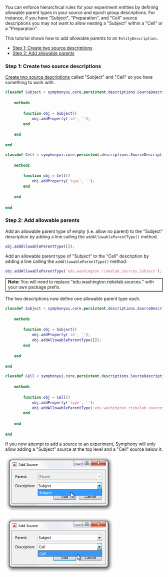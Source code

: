 You can enforce hierarchical rules for your experiment entities by defining allowable parent types in your source and epoch group descriptions. For instance, if you have "Subject", "Preparation", and "Cell" source descriptions you may not want to allow nesting a "Subject" within a "Cell" or a "Preparation".

This tutorial shows how to add allowable parents to an `EntityDescription`.

- [Step 1: Create two source descriptions](#step-1-create-two-source-descriptions)
- [Step 2: Add allowable parents](#step-2-add-allowable-parents)

### Step 1: Create two source descriptions
[Create two source descriptions](Write-an-Entity-Description) called "Subject" and "Cell" so you have something to work with.

```matlab
classdef Subject < symphonyui.core.persistent.descriptions.SourceDescription

    methods

        function obj = Subject()
            obj.addProperty('id', '');
        end

    end

end
```

```matlab
classdef Cell < symphonyui.core.persistent.descriptions.SourceDescription

    methods

        function obj = Cell()
            obj.addProperty('type', '');
        end

    end

end
```

### Step 2: Add allowable parents
Add an allowable parent type of empty (i.e. allow no parent) to the "Subject" description by adding a line calling the `addAllowableParentType()` method.

```matlab
obj.addAllowableParentType([]);
```

Add an allowable parent type of "Subject" to the "Cell" description by adding a line calling the `addAllowableParentType()` method.

```matlab
obj.addAllowableParentType('edu.washington.riekelab.sources.Subject');
```

<table cellspacing="0" class="note" summary="Note" cellpadding="5" border="1"><tbody><tr width="90%"><td>
<b>Note:</b> You will need to replace "edu.washington.riekelab.sources." with your own package prefix.
</td></tr></tbody></table>

The two descriptions now define one allowable parent type each.

```matlab
classdef Subject < symphonyui.core.persistent.descriptions.SourceDescription

    methods

        function obj = Subject()
            obj.addProperty('id', '');
            obj.addAllowableParentType([]);
        end

    end

end
```

```matlab
classdef Cell < symphonyui.core.persistent.descriptions.SourceDescription

    methods

        function obj = Cell()
            obj.addProperty('type', '');
            obj.addAllowableParentType('edu.washington.riekelab.sources.Subject');
        end

    end

end
```

If you now attempt to add a source to an experiment, Symphony will only allow adding a "Subject" source at the top level and a "Cell" source below it.

![add subject](images/add-allowable-parents-to-an-entity-description/add-subject.png)

![add cell](images/add-allowable-parents-to-an-entity-description/add-cell.png)
